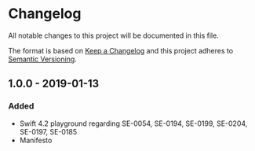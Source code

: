 # Changelog

All notable changes to this project will be documented in this file.

The format is based on [Keep a Changelog](http://keepachangelog.com/en/1.0.0/) and this project adheres to [Semantic Versioning](http://semver.org/spec/v2.0.0.html).

## 1.0.0 - 2019-01-13

### Added

- Swift 4.2 playground regarding SE-0054, SE-0194, SE-0199, SE-0204, SE-0197, SE-0185
- Manifesto

